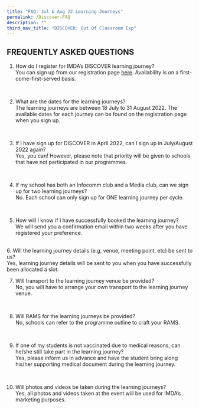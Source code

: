 ```yaml
---
title: "FAQ: Jul & Aug 22 Learning Journeys"
permalink: /Discover-FAQ
description: ""
third_nav_title: "DISCOVER: Out Of Classroom Exp"
---
```

## FREQUENTLY ASKED QUESTIONS

1. How do I register for IMDA’s DISCOVER learning journey? <br>
You can sign up from our registration page [here](https://go.gov.sg/981rxw).        Availability is on a first-come-first-served basis.
<br>

2. What are the dates for the learning journeys? 
<br>The learning journeys are between 18 July to 31 August 2022. The available dates for each journey can be found on the registration page when you sign up. 
<br>

3. If I have sign up for DISCOVER in April 2022, can I sign up in July/August 2022 again? <br>Yes, you can! However, please note that priority will be given to schools that have not participated in our programmes. 
<br>

4. If my school has both an Infocomm club and a Media club, can we sign up for two learning journeys? <br> No. Each school can only sign up for ONE learning journey per cycle.
<br>

5. How will I know if I have successfully booked the learning journey? <br>
We will send you a confirmation email within two weeks after you have registered your preference.
<br>
6. Will the learning journey details (e.g, venue, meeting point, etc) be sent to us? <br> Yes, learning journey details will be sent to you when you have successfully been allocated a slot.
<br>

7. Will transport to the learning journey venue be provided? <br>
No, you will have to arrange your own transport to the learning journey venue.
<br>

8.	Will RAMS for the learning journeys be provided? <br>
No, schools can refer to the programme outline to craft your RAMS.
<br>

9.	If one of my students is not vaccinated due to medical reasons, can he/she still take part in the learning journey? <br>
Yes, please inform us in advance and have the student bring along his/her supporting medical document during the learning journey. 
<br>

10.	Will photos and videos be taken during the learning journeys? <br>
Yes, all photos and videos taken at the event will be used for IMDA’s marketing purposes.